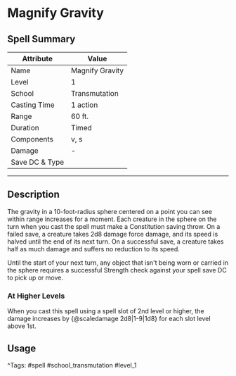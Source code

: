 # Magnify Gravity

## Spell Summary

| Attribute        | Value                  |
|------------------|------------------------|
| Name             | Magnify Gravity                 |
| Level            | 1                |
| School           | Transmutation          |
| Casting Time     | 1 action              |
| Range            | 60 ft.            |
| Duration         | Timed             |
| Components       | v, s             |
| Damage           | -               |
| Save DC & Type   |              |

---

## Description

The gravity in a 10-foot-radius sphere centered on a point you can see within range increases for a moment. Each creature in the sphere on the turn when you cast the spell must make a Constitution saving throw. On a failed save, a creature takes 2d8 damage force damage, and its speed is halved until the end of its next turn. On a successful save, a creature takes half as much damage and suffers no reduction to its speed.

Until the start of your next turn, any object that isn't being worn or carried in the sphere requires a successful Strength check against your spell save DC to pick up or move.

### At Higher Levels
When you cast this spell using a spell slot of 2nd level or higher, the damage increases by {@scaledamage 2d8|1-9|1d8} for each slot level above 1st.

## Usage


^Tags: #spell #school_transmutation #level_1